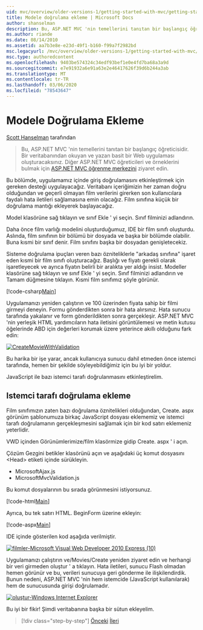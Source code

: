 ```yaml
---
uid: mvc/overview/older-versions-1/getting-started-with-mvc/getting-started-with-mvc-part7
title: Modele doğrulama ekleme | Microsoft Docs
author: shanselman
description: Bu, ASP.NET MVC 'nin temellerini tanıtan bir başlangıç öğreticisidir. Bir veritabanından okuyan ve yazan basit bir Web uygulaması oluşturun.
ms.author: riande
ms.date: 08/14/2010
ms.assetid: aa7b3e8e-e23d-49f1-b160-f99a7f2982bd
msc.legacyurl: /mvc/overview/older-versions-1/getting-started-with-mvc/getting-started-with-mvc-part7
msc.type: authoredcontent
ms.openlocfilehash: 9403be574324c34edf93bef1e0e4fd7ba68a3a9d
ms.sourcegitcommit: e7e91932a6e91a63e2e46417626f39d6b244a3ab
ms.translationtype: MT
ms.contentlocale: tr-TR
ms.lasthandoff: 03/06/2020
ms.locfileid: "78543647"
---
```

# <a name="adding-validation-to-the-model"></a>Modele Doğrulama Ekleme

[Scott Hanselman](https://github.com/shanselman) tarafından

> Bu, ASP.NET MVC 'nin temellerini tanıtan bir başlangıç öğreticisidir. Bir veritabanından okuyan ve yazan basit bir Web uygulaması oluşturacaksınız. Diğer ASP.NET MVC öğreticileri ve örneklerini bulmak için [ASP.NET MVC öğrenme merkezini](../../../index.md) ziyaret edin.

Bu bölümde, uygulamamız içinde giriş doğrulamasını etkinleştirmek için gereken desteği uygulayacağız. Veritabanı içeriğimizin her zaman doğru olduğundan ve geçerli olmayan film verilerini girerken son kullanıcılara faydalı hata iletileri sağlamasına emin olacağız. Film sınıfına küçük bir doğrulama mantığı ekleyerek başlayacağız.

Model klasörüne sağ tıklayın ve sınıf Ekle ' yi seçin. Sınıf filminizi adlandırın.

Daha önce film varlığı modelini oluşturduğumuz, IDE bir film sınıfı oluşturdu. Aslında, film sınıfının bir bölümü bir dosyada ve başka bir bölümde olabilir. Buna kısmi bir sınıf denir. Film sınıfını başka bir dosyadan genişletecekiz.

Sisteme doğrulama ipuçları veren bazı özniteliklerle "arkadaş sınıfına" işaret eden kısmi bir film sınıfı oluşturacağız. Başlığı ve fiyatı gerekli olarak işaretleyecek ve ayrıca fiyatın belirli bir aralıkta yer aldığı insist. Modeller klasörüne sağ tıklayın ve sınıf Ekle ' yi seçin. Sınıf filminizi adlandırın ve Tamam düğmesine tıklayın. Kısmi film sınıfımız şöyle görünür.

[!code-csharp[Main](getting-started-with-mvc-part7/samples/sample1.cs)]

Uygulamanızı yeniden çalıştırın ve 100 üzerinden fiyata sahip bir filmi girmeyi deneyin. Formu gönderdikten sonra bir hata alırsınız. Hata sunucu tarafında yakalanır ve form gönderildikten sonra gerçekleşir. ASP.NET MVC 'nin yerleşik HTML yardımcıların hata iletisini görüntülemesi ve metin kutusu öğelerinde ABD için değerleri korumak üzere yeterince akıllı olduğunu fark edin:

[![CreateMovieWithValidation](getting-started-with-mvc-part7/_static/image2.png)](getting-started-with-mvc-part7/_static/image1.png)

Bu harika bir işe yarar, ancak kullanıcıya sunucu dahil etmeden önce istemci tarafında, hemen bir şekilde söyleyebildiğimiz için bu iyi bir yoldur.

JavaScript ile bazı istemci tarafı doğrulanmasını etkinleştirelim.

## <a name="adding-client-side-validation"></a>Istemci tarafı doğrulama ekleme

Film sınıfımızın zaten bazı doğrulama öznitelikleri olduğundan, Create. aspx görünüm şablonumuza birkaç JavaScript dosyası eklememiz ve istemci tarafı doğrulamanın gerçekleşmesini sağlamak için bir kod satırı eklemeniz yeterlidir.

VWD içinden Görünümlerimize/film klasörmize gidip Create. aspx ' i açın.

Çözüm Gezgini betikler klasörünü açın ve aşağıdaki üç komut dosyasını &lt;Head&gt; etiketi içinde sürükleyin.

- MicrosoftAjax.js
- MicrosoftMvcValidation.js

Bu komut dosyalarının bu sırada görünmesini istiyorsunuz.

[!code-html[Main](getting-started-with-mvc-part7/samples/sample2.html)]

Ayrıca, bu tek satırı HTML. BeginForm üzerine ekleyin:

[!code-aspx[Main](getting-started-with-mvc-part7/samples/sample3.aspx)]

IDE içinde gösterilen kod aşağıda verilmiştir.

[![filmler-Microsoft Visual Web Developer 2010 Express (10)](getting-started-with-mvc-part7/_static/image4.png)](getting-started-with-mvc-part7/_static/image3.png)

Uygulamanızı çalıştırın ve/Movies/Create yeniden ziyaret edin ve herhangi bir veri girmeden oluştur ' a tıklayın. Hata iletileri, sunucu Flash olmadan hemen görünür ve bu, verileri sunucuya geri gönderme ile ilişkilendirdik. Bunun nedeni, ASP.NET MVC 'nin hem istemcide (JavaScript kullanılarak) hem de sunucusunda girişi doğrulamadır.

[![oluştur-Windows Internet Explorer](getting-started-with-mvc-part7/_static/image6.png)](getting-started-with-mvc-part7/_static/image5.png)

Bu iyi bir fikir! Şimdi veritabanına başka bir sütun ekleyelim.

> [!div class="step-by-step"]
> [Önceki](getting-started-with-mvc-part6.md)
> [İleri](getting-started-with-mvc-part8.md)
